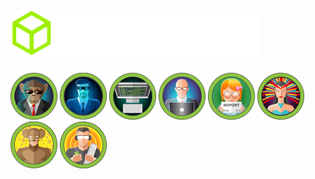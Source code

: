 # <img src="./HackTheBox/logo.svg" width="400px;">

<img src="./Pwned Machines/Bizness.png" width="75px;"> <img src="./Pwned Machines/Blue.png" width="75px;"> <img src="./Pwned Machines/Devvortex.png" width="75px;"> <img src="./Pwned Machines/Codify.png" width="75px;"> <img src="./Pwned Machines/Perfection.png" width="75px;"> <img src="./Pwned Machines/Lame.png" width="75px;"> <img src="./Pwned Machines/Jerry.png" width="75px;"> <img src="./Pwned Machines/Netmon.png" width="75px;">
